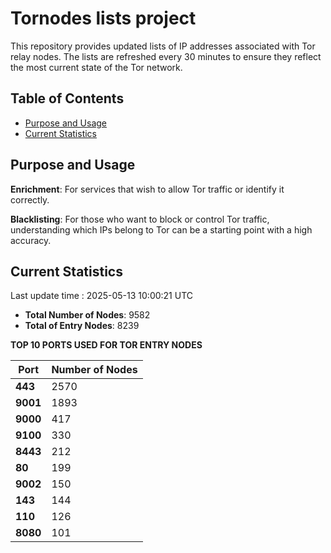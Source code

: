 # Tornodes lists project

This repository provides updated lists of IP addresses associated with Tor relay nodes. The lists are refreshed every 30 minutes to ensure they reflect the most current state of the Tor network.

## Table of Contents

- [Purpose and Usage](#purpose-and-usage)
- [Current Statistics](#current-statistics)


## Purpose and Usage

**Enrichment**: For services that wish to allow Tor traffic or identify it correctly.

**Blacklisting**: For those who want to block or control Tor traffic, understanding which IPs belong to Tor can be a starting point with a high accuracy.

## Current Statistics

Last update time : 2025-05-13 10:00:21 UTC

- **Total Number of Nodes**: 9582
- **Total of Entry Nodes**: 8239

**TOP 10 PORTS USED FOR TOR ENTRY NODES**

| **Port** | **Number of Nodes** |
|------|-----------------|
| **443**   | 2570  |
| **9001**   | 1893  |
| **9000**   | 417  |
| **9100**   | 330  |
| **8443**   | 212  |
| **80**   | 199  |
| **9002**   | 150  |
| **143**   | 144  |
| **110**   | 126  |
| **8080**   | 101  |

